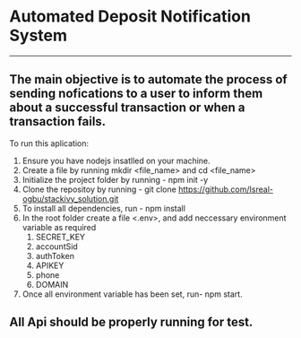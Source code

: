 # Automated Deposit Notification System
---
The main objective is to automate the process of sending nofications to a user to inform them about a successful transaction or when a transaction fails.
---
To run this aplication:

1. Ensure you have nodejs insatlled on your machine.
2. Create a file by running mkdir <file_name> and cd <file_name>
3. Initialize the project folder by running - npm init -y
4. Clone the repositoy by running - git clone https://github.com/Isreal-ogbu/stackivy_solution.git
5. To install all dependencies, run - npm install
6. In the root folder create a file <.env>, and add neccessary environment variable as required
    1. SECRET_KEY
    2. accountSid
    3. authToken
    4. APIKEY
    5. phone
    6. DOMAIN
7. Once all environment variable has been set, run- npm start.

All Api should be properly running for test.
---
